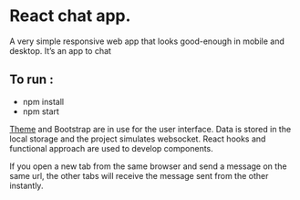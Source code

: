 # React chat app.

A very simple responsive web app that looks good-enough in mobile and desktop. It’s an app to chat  

## To run : 

 - npm install
 - npm start  

 [Theme](https://www.bootdey.com/snippets/view/chat-app) and Bootstrap are in use for the user interface.
Data is stored in the local storage and the project simulates websocket.
React hooks and functional approach are used to develop components.


If you open a new tab from the same browser and send a message on the same url, the other tabs will receive the message sent from the other instantly.
